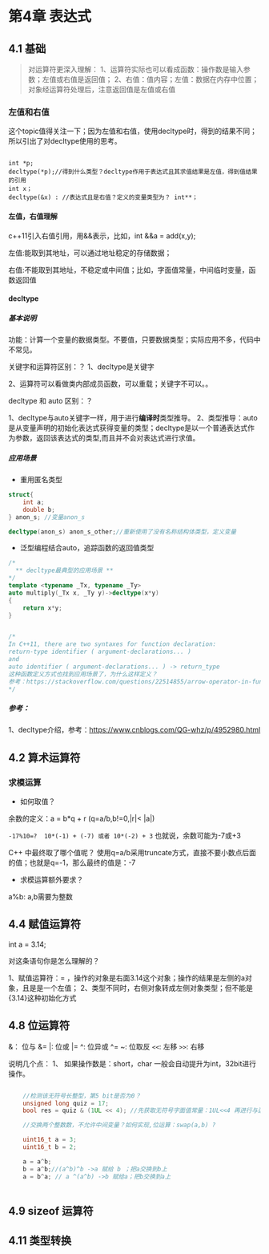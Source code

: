 # 第4章 表达式






## 4.1 基础

>对运算符更深入理解：
>1、运算符实际也可以看成函数：操作数是输入参数；左值或右值是返回值；
>2、右值：值内容；左值：数据在内存中位置；对象经运算符处理后，注意返回值是左值或右值



### 左值和右值

这个topic值得关注一下；因为左值和右值，使用decltype时，得到的结果不同；所以引出了对decltype使用的思考。

```

int *p;
decltype(*p);//得到什么类型？decltype作用于表达式且其求值结果是左值，得到值结果的引用
int x；
decltype(&x) : //表达式且是右值？定义的变量类型为？ int**；

```



#### 左值，右值理解

c++11引入右值引用，用&&表示，比如，int &&a = add(x,y);

左值:能取到其地址，可以通过地址稳定的存储数据；

右值:不能取到其地址，不稳定或中间值；比如，字面值常量，中间临时变量，函数返回值







#### decltype 

##### 基本说明

功能：计算一个变量的数据类型。不要值，只要数据类型；实际应用不多，代码中不常见。

关键字和运算符区别：？
1、decltype是关键字

2、运算符可以看做类内部成员函数，可以重载；关键字不可以。。

decltype 和 auto 区别：？

1、decltype与auto关键字一样，用于进行**编译时**类型推导。
2、类型推导：auto是从变量声明的初始化表达式获得变量的类型；decltype是以一个普通表达式作为参数，返回该表达式的类型,而且并不会对表达式进行求值。

##### 应用场景

* 重用匿名类型

```c++
struct{
    int a;
    double b;
} anon_s; //变量anon_s

decltype(anon_s) anon_s_other;//重新使用了没有名称结构体类型，定义变量

```

* 泛型编程结合auto，追踪函数的返回值类型

```c++
/*
  ** decltype最典型的应用场景 **
*/
template <typename _Tx, typename _Ty>
auto multiply(_Tx x, _Ty y)->decltype(x*y)
{
    return x*y;
}


/*
In C++11, there are two syntaxes for function declaration:
return-type identifier ( argument-declarations... )
and
auto identifier ( argument-declarations... ) -> return_type
这种函数定义方式也找到应用场景了，为什么这样定义？
参考：https://stackoverflow.com/questions/22514855/arrow-operator-in-function-heading
*/

```

##### 参考：
1、decltype介绍，参考：https://www.cnblogs.com/QG-whz/p/4952980.html




## 4.2 算术运算符

### 求模运算

* 如何取值？

余数的定义：a = b*q + r (q=a/b,b!=0,|r|< |a|)

`-17%10=?  10*(-1) + (-7) 或者 10*(-2) + 3`  也就说，余数可能为-7或+3

C++ 中最终取了哪个值呢？ 使用q=a/b采用truncate方式，直接不要小数点后面的值；也就是q=-1，那么最终的值是：-7

* 求模运算额外要求？

 a%b: a,b需要为整数


## 4.4 赋值运算符

int a = 3.14;

对这条语句你是怎么理解的？

1、赋值运算符：=  ，操作的对象是右面3.14这个对象；操作的结果是左侧的a对象，且是是一个左值；
2、类型不同时，右侧对象转成左侧对象类型；但不能是{3.14}这种初始化方式


## 4.8 位运算符

&： 位与    &=
|:  位或   |=
^:  位异或  ^=
~:  位取反 
`<<`: 左移
`>>`: 右移

说明几个点：
1、 如果操作数是：short，char 一般会自动提升为int，32bit进行操作。

  
```c++

    //检测该无符号长整型，第5 bit是否为0？
    unsigned long quiz = 17; 
    bool res = quiz & (1UL << 4); //先获取无符号字面值常量：1UL<<4 再进行与运算

    //交换两个整数数，不允许中间变量？如何实现,位运算：swap(a,b) ?

    uint16_t a = 3;
    uint16_t b = 2;

    a = a^b;
    b = a^b;//(a^b)^b ->a 赋给 b ；把a交换到b上
    a = b^a; // a ^(a^b) ->b 赋给a；把b交换到a上
  
```  


## 4.9 sizeof 运算符




## 4.11 类型转换






